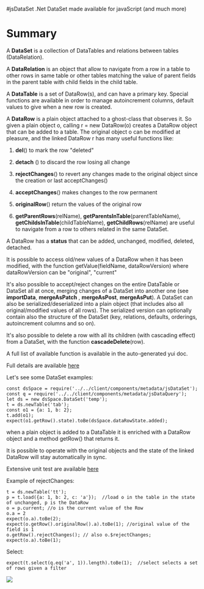 #jsDataSet
.Net DataSet made available for javaScript (and much more)

# Summary 
A **DataSet** is a collection of DataTables and relations between tables (DataRelation).

A **DataRelation** is an object that allow to navigate from a row in a table to other rows in same table or other tables matching the value of parent fields in the parent table with child fields in the child table.

A **DataTable** is a set of DataRow(s), and can have a primary key. Special functions are available in order to manage autoincrement columns, default values to give when a new row is created.

A **DataRow** is a plain object attached to a ghost-class that observes it. So given a plain object o, calling r = new DataRow(o) creates a DataRow object that can be added to a table. The original object o can be modified at pleasure, and the linked DataRow r has many useful functions like:

1. **del**()  to mark the row "deleted"

2. **detach** ()  to discard the row losing all change

3. **rejectChanges**() to revert any changes made to the original object since the creation or last acceptChanges()

4. **acceptChanges**() makes changes to the row permanent

5. **originalRow**() return the values of the original row

6. **getParentRows**(relName), **getParentsInTable**(parentTableName), **getChildsInTable**(childTableName), 
  **getChildRows**(relName)  are useful to navigate from a row to others related in the same DataSet.

A DataRow has a **status** that can be added, unchanged, modified, deleted, detached.

It is possible to access old/new values of a DataRow when it has been modified, with the function getValue(fieldName, dataRowVersion)
 where dataRowVersion can be "original", "current"

It's also possible to accept/reject changes on the entire DataTable or DataSet all at once, merging changes of a DataSet into another one
(see **importData**, **mergeAsPatch** , **mergeAsPost**, **mergeAsPut**). A DataSet can also be serialized/deserialized into a plain object (that includes also all original/modified values of all rows).  The serialized version can optionally contain also the structure of the DataSet (key, relations, defaults, orderings, autoincrement columns and so on).

It's also possible to delete a row with all its children (with cascading effect) from a DataSet, with the function **cascadeDelete**(row).

A full list of available function is available in the auto-generated yui doc.

Full details are available [here](docs/module-DataSet.html)

Let's see some DataSet examples:
    
    const dsSpace = require('../../client/components/metadata/jsDataSet'); 
    const q = require('../../client/components/metadata/jsDataQuery');
    let ds = new dsSpace.DataSet('temp');  
    t = ds.newTable('tab');
    const o1 = {a: 1, b: 2};
    t.add(o1); 
    expect(o1.getRow().state).toBe(dsSpace.dataRowState.added);

when a plain object is added to a DataTable it is enriched with  a DataRow object and a method getRow() that returns it.

It is possible to operate with the original objects and the state of the linked DataRow will stay automatically in sync.

Extensive unit test are available [here](test/client/jsDataSetSpec.js)

Example of rejectChanges:

    t = ds.newTable('tt'); 
    p = t.load({a: 1, b: 2, c: 'a'});  //load o in the table in the state of unchanged, p is the DataRow
    o = p.current; //o is the current value of the Row
    o.a = 2
    expect(o.a).toBe(2);
    expect(o.getRow().originalRow().a).toBe(1); //original value of the field is 1
    o.getRow().rejectChanges(); // also o.$rejectChanges;
    expect(o.a).toBe(1);

Select:

    expect(t.select(q.eq('a', 1)).length).toBe(1);  //select selects a set of rows given a filter


![](https://travis-ci.org/gaelazzo/jsDataSet.svg?branch=master)

